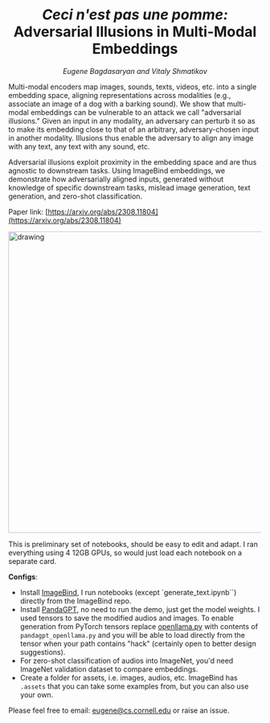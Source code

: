 <h1 align="center"> <i>Ceci n'est pas une pomme:</i>   <br>
Adversarial Illusions in Multi-Modal Embeddings </h1>

<p align="center"> <i>Eugene Bagdasaryan and Vitaly Shmatikov</i></p>

Multi-modal encoders map images, sounds, texts, videos, etc. into a
single embedding space, aligning representations across modalities
(e.g., associate an image of a dog with a barking sound). We show that
multi-modal embeddings can be vulnerable to an attack we call
"adversarial illusions." Given an input in any modality, an adversary
can perturb it so as to make its embedding close to that of an
arbitrary, adversary-chosen input in another modality. Illusions thus
enable the adversary to align any image with any text, any text with
any sound, etc. 

Adversarial illusions exploit proximity in the embedding space and are
thus agnostic to downstream tasks. Using ImageBind embeddings, we
demonstrate how adversarially aligned inputs, generated without
knowledge of specific downstream tasks, mislead image generation, text
generation, and zero-shot classification.

Paper link:
[https://arxiv.org/abs/2308.11804](https://arxiv.org/abs/2308.11804)

<img src="illusion.jpg" alt="drawing" width="600"/>

This is preliminary set of notebooks, should be easy to edit and
adapt. I ran everything using 4 12GB GPUs, so would just load each
notebook on a separate card.

**Configs**:
- Install
  [ImageBind](https://github.com/facebookresearch/ImageBind#usage),
  I run notebooks (except `generate_text.ipynb``) directly from the ImageBind repo.
- Install
  [PandaGPT](https://github.com/yxuansu/PandaGPT#2-running-pandagpt-demo-back-to-top),
  no need to run the demo, just get the model weights. I used tensors to save the
  modified audios and images. To enable generation from PyTorch
  tensors replace
  [openllama.py](https://github.com/yxuansu/PandaGPT/blob/main/code/model/openllama.py)
  with contents of `pandagpt_openllama.py` and you will be able
  to load directly from the tensor when your path contains "hack"
  (certainly open to better design suggestions).
- For zero-shot classification of audios into ImageNet, you'd need
  ImageNet validation dataset to compare embeddings.
- Create a folder for assets, i.e. images, audios, etc. ImageBind has
  `.assets` that you can take some examples from, but you can also use
  your own.

Please feel free to email: [eugene@cs.cornell.edu](mailto:eugene@cs.cornell.edu) or raise an issue.


